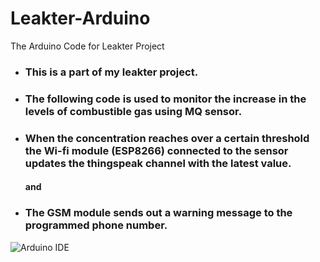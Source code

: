 # Leakter-Arduino
The Arduino Code for Leakter Project

* ### This is a part of my leakter project.
* ### The following code is used to monitor the increase in the levels of combustible gas using MQ sensor.
* ### When the concentration reaches over a certain threshold the Wi-fi module (ESP8266) connected to the sensor updates the thingspeak channel with the latest value.
     #### and
* ### The GSM module sends out a warning message to the programmed phone number.

![Arduino IDE](https://github.com/hhhpv/Leakter-Arduino/blob/master/arduino.jpg)
